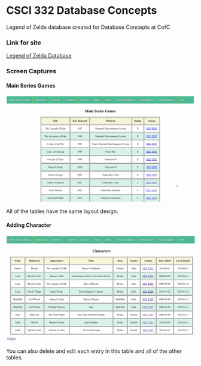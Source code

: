# CSCI 332 Database Concepts
Legend of Zelda database created for Database Concepts at CofC

### Link for site
[Legend of Zelda Database](http://sarahn.sgedu.site/CSCI332Project/listgames.php)

### Screen Captures

#### Main Series Games
![Main Series Games](https://github.com/sarahryann11/CSCI-332-Database-Concepts/blob/master/Images/mainScreen.gif)

All of the tables have the same layout design.

#### Adding Character
![Add Character](https://github.com/sarahryann11/CSCI-332-Database-Concepts/blob/master/Images/addCharacter.gif)

You can also delete and edit each entry in this table and all of the other tables.
